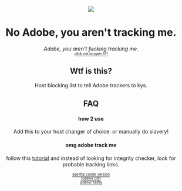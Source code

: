 <div align="center">
<a href=https://ihatetrackers.pages.dev><img src="https://ihatetrackers.pages.dev/banner"></a>


# No Adobe, you aren't tracking me.

*Adobe, you aren't fucking tracking me.*
<br>
[<sub><sup>click me to open !!!1</sup></sub>](https://ihatetrackers.pages.dev/)

## Wtf is this?
Host blocking list to tell Adobe trackers to kys.
## FAQ

#### how 2 use

Add this to your host changer of choice: or manually do slavery!

#### omg adobe track me

follow this [tutorial](https://youtu.be/tkKN_xipuxY?si=jy7VF6VcY9Sn_fGY) and instead of looking for integrity checker, look for probable tracking links.



[<sub><sup>see the cooler version</sup></sub>](https://ihatetrackers.pages.dev/what)
<br>
[<sub><sup>jsdelivr cdn</sup></sub>](https://cdn.jsdelivr.net/gh/naymmmm/NoAdobeYouArentTrackingMe@latest/hosts.txt)
<br>
[<sub><sup>jsdelivr fastly</sup></sub>](https://fastly.jsdelivr.net/gh/naymmmm/NoAdobeYouArentTrackingMe@latest/hosts.txt)
<div align="center">
